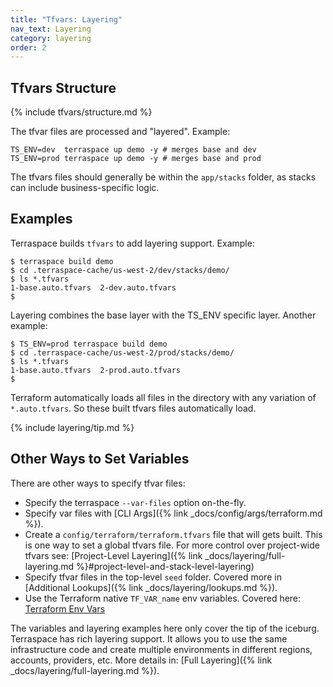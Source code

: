 ```yaml
---
title: "Tfvars: Layering"
nav_text: Layering
category: layering
order: 2
---
```


## Tfvars Structure

{% include tfvars/structure.md %}

The tfvar files are processed and "layered".  Example:

    TS_ENV=dev  terraspace up demo -y # merges base and dev
    TS_ENV=prod terraspace up demo -y # merges base and prod

The tfvars files should generally be within the `app/stacks` folder, as stacks can include business-specific logic.

## Examples

Terraspace builds `tfvars` to add layering support. Example:

    $ terraspace build demo
    $ cd .terraspace-cache/us-west-2/dev/stacks/demo/
    $ ls *.tfvars
    1-base.auto.tfvars  2-dev.auto.tfvars
    $

Layering combines the base layer with the TS_ENV specific layer. Another example:

    $ TS_ENV=prod terraspace build demo
    $ cd .terraspace-cache/us-west-2/prod/stacks/demo/
    $ ls *.tfvars
    1-base.auto.tfvars  2-prod.auto.tfvars
    $

Terraform automatically loads all files in the directory with any variation of `*.auto.tfvars`. So these built tfvars files automatically load.

{% include layering/tip.md %}

## Other Ways to Set Variables

There are other ways to specify tfvar files:

* Specify the terraspace `--var-files` option on-the-fly.
* Specify var files with [CLI Args]({% link _docs/config/args/terraform.md %}).
* Create a `config/terraform/terraform.tfvars` file that will gets built. This is one way to set a global tfvars file. For more control over project-wide tfvars see: [Project-Level Layering]({% link _docs/layering/full-layering.md %}#project-level-and-stack-level-layering)
* Specify tfvar files in the top-level `seed` folder. Covered more in [Additional Lookups]({% link _docs/layering/lookups.md %}).
* Use the Terraform native `TF_VAR_name` env variables. Covered here: [Terraform Env Vars](https://www.terraform.io/docs/commands/environment-variables.html)

The variables and layering examples here only cover the tip of the iceburg. Terraspace has rich layering support. It allows you to use the same infrastructure code and create multiple environments in different regions, accounts, providers, etc. More details in: [Full Layering]({% link _docs/layering/full-layering.md %}).
